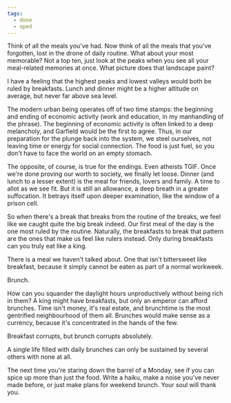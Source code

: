 ```yaml
---
tags:
  - done
  - oped
---
```


Think of all the meals you've had. Now think of all the meals that you've forgotten, lost in the drone of daily routine. What about your most memorable? Not a top ten, just look at the peaks when you see all your meal-related memories at once. What picture does that landscape paint? 

I have a feeling that the highest peaks and lowest valleys would both be ruled by breakfasts. Lunch and dinner might be a higher altitude on average, but never far above sea level. 

The modern urban being operates off of two time stamps: the beginning and ending of economic activity (work and education, in my manhandling of the phrase). The beginning of economic activity is often linked to a deep melancholy, and Garfield would be the first to agree. Thus, in our preparation for the plunge back into the system, we steel ourselves, not leaving time or energy for social connection. The food is just fuel, so you don't have to face the world on an empty stomach. 

The opposite, of course, is true for the endings. Even atheists TGIF. Once we're done proving our worth to society, we finally let loose. Dinner (and lunch to a lesser extent) is the meal for friends, lovers and family. A time to allot as we see fit. But it is still an allowance, a deep breath in a greater suffocation. It betrays itself upon deeper examination, like the window of a prison cell.

So when there's a break that breaks from the routine of the breaks, we feel like we caught quite the big break indeed. Our first meal of the day is the one most ruled by the routine. Naturally, the breakfasts to break that pattern are the ones that make us feel like rulers instead. Only during breakfasts can you truly eat like a king.

There is a meal we haven't talked about. One that isn't bittersweet like breakfast, because it simply cannot be eaten as part of a normal workweek.

Brunch.

How can you squander the daylight hours unproductively without being rich in them? A king might have breakfasts, but only an emperor can afford brunches. Time isn't money, it's real estate, and brunchtime is the most gentrified neighbourhood of them all. Brunches would make sense as a currency, because it's concentrated in the hands of the few. 

Breakfast corrupts, but brunch corrupts absolutely.

A single life filled with daily brunches can only be sustained by several others with none at all.

The next time you're staring down the barrel of a Monday, see if you can spice up more than just the food. Write a haiku, make a noise you've never made before, or just make plans for weekend brunch. Your soul will thank you.